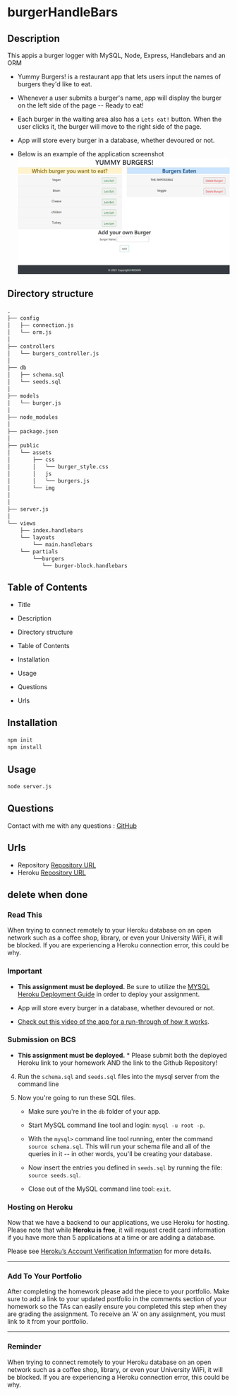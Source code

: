 # burgerHandleBars

## Description

This appis a burger logger with MySQL, Node, Express, Handlebars and an ORM
* Yummy Burgers! is a restaurant app that lets users input the names of burgers they'd like to eat.

* Whenever a user submits a burger's name, app will display the burger on the left side of the page -- Ready to eat!

* Each burger in the waiting area also has a `Lets eat!` button. When the user clicks it, the burger will move to the right side of the page.

* App will store every burger in a database, whether devoured or not.

* Below is an example of the application screenshot
![Yummy Burgers - Screenshot](./public/assets/images/burgerHandlebars.JPG)

## Directory structure

```
.
├── config
│   ├── connection.js
│   └── orm.js
│ 
├── controllers
│   └── burgers_controller.js
│
├── db
│   ├── schema.sql
│   └── seeds.sql
│
├── models
│   └── burger.js
│ 
├── node_modules
│ 
├── package.json
│
├── public
│   └── assets
│       ├── css
│       │   └── burger_style.css
│       │   js
│       │   └── burgers.js
│       └── img
│   
│
├── server.js
│
└── views
    ├── index.handlebars
    └── layouts
        └── main.handlebars
    └── partials
        └──burgers
           └── burger-block.handlebars
```
## Table of Contents

* Title

* Description

* Directory structure

* Table of Contents

* Installation

* Usage

* Questions

* Urls


## Installation

```md
npm init
npm install 
```

## Usage

```md
node server.js
```


## Questions
Contact with me with any questions : [GitHub](https://github.com/kinziva)<br />

## Urls
* Repository [Repository URL ](https://github.com/kinziva/burgerHandleBars)
* Heroku [Repository URL ](https://github.com/kinziva/burgerHandleBars)

## delete when done

### Read This

When trying to connect remotely to your Heroku database on an open network such as a coffee shop, library, or even your University WiFi, it will be blocked. If you are experiencing a Heroku connection error, this could be why.

### Important

* **This assignment must be deployed.** Be sure to utilize the [MYSQL Heroku Deployment Guide](../../04-Important/MySQLHerokuDeploymentProcess.pdf) in order to deploy your assignment.

* App will store every burger in a database, whether devoured or not.

* [Check out this video of the app for a run-through of how it works](https://youtu.be/msvdn95x9OM).


### Submission on BCS

* **This assignment must be deployed.** * Please submit both the deployed Heroku link to your homework AND the link to the Github Repository!



4. Run the `schema.sql` and `seeds.sql` files into the mysql server from the command line

5. Now you're going to run these SQL files.

   * Make sure you're in the `db` folder of your app.

   * Start MySQL command line tool and login: `mysql -u root -p`.

   * With the `mysql>` command line tool running, enter the command `source schema.sql`. This will run your schema file and all of the queries in it -- in other words, you'll be creating your database.

   * Now insert the entries you defined in `seeds.sql` by running the file: `source seeds.sql`.

   * Close out of the MySQL command line tool: `exit`.

### Hosting on Heroku

Now that we have a backend to our applications, we use Heroku for hosting. Please note that while **Heroku is free**, it will request credit card information if you have more than 5 applications at a time or are adding a database.

Please see [Heroku’s Account Verification Information](https://devcenter.heroku.com/articles/account-verification) for more details.

- - -

### Add To Your Portfolio

After completing the homework please add the piece to your portfolio. Make sure to add a link to your updated portfolio in the comments section of your homework so the TAs can easily ensure you completed this step when they are grading the assignment. To receive an 'A' on any assignment, you must link to it from your portfolio.

- - -
### Reminder

When trying to connect remotely to your Heroku database on an open network such as a coffee shop, library, or even your University WiFi, it will be blocked. If you are experiencing a Heroku connection error, this could be why.

